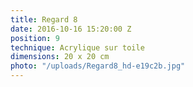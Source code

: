 ```yaml
---
title: Regard 8
date: 2016-10-16 15:20:00 Z
position: 9
technique: Acrylique sur toile
dimensions: 20 x 20 cm
photo: "/uploads/Regard8_hd-e19c2b.jpg"
---
```


